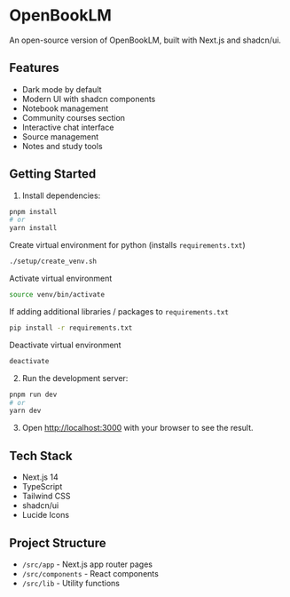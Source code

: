 # OpenBookLM

An open-source version of OpenBookLM, built with Next.js and shadcn/ui.

## Features

- Dark mode by default
- Modern UI with shadcn components
- Notebook management
- Community courses section
- Interactive chat interface
- Source management
- Notes and study tools

## Getting Started

1. Install dependencies:
```bash
pnpm install
# or
yarn install
```

Create virtual environment for python (installs `requirements.txt`)
```bash
./setup/create_venv.sh
```
Activate virtual environment
```bash
source venv/bin/activate
```
If adding additional libraries / packages to `requirements.txt`
```bash
pip install -r requirements.txt
```
Deactivate virtual environment
```bash
deactivate
```

2. Run the development server:
```bash
pnpm run dev
# or
yarn dev
```

3. Open [http://localhost:3000](http://localhost:3000) with your browser to see the result.

## Tech Stack

- Next.js 14
- TypeScript
- Tailwind CSS
- shadcn/ui
- Lucide Icons

## Project Structure

- `/src/app` - Next.js app router pages
- `/src/components` - React components
- `/src/lib` - Utility functions
